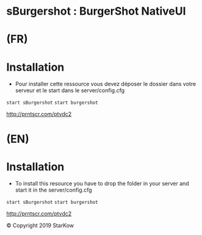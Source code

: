 # sBurgershot : BurgerShot NativeUI

# (FR)

# Installation

- Pour installer cette ressource vous devez déposer le dossier dans votre serveur et le start dans le server/config.cfg

`start sBurgershot`
`start burgershot`

http://prntscr.com/ptvdc2

# (EN)

# Installation

- To install this resource you have to drop the folder in your server and start it in the server/config.cfg

`start sBurgershot`
`start burgershot`

http://prntscr.com/ptvdc2

© Copyright 2019 StarKow
